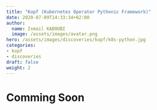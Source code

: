 ```yaml
---
title: "Kopf (Kubernetes Operator Pythonic Framework)"
date: 2020-07-09T14:33:34+02:00
author:
  name: Ismail KABOUBI
  image: /assets/images/avatar.png
hero: /assets/images/discoveries/kopf/k8s-python.jpg
categories: 
- kopf
- discoveries
draft: false
weight: 2
---
```


# Comming Soon